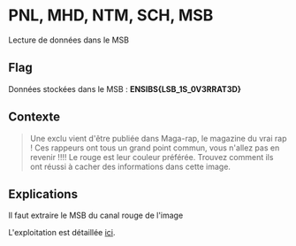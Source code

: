# PNL, MHD, NTM, SCH, MSB

Lecture de données dans le MSB

## Flag

Données stockées dans le MSB : __ENSIBS{LSB_1S_0V3RRAT3D}__

## Contexte
> Une exclu vient d'être publiée dans Maga-rap, le magazine du vrai rap !
Ces rappeurs ont tous un grand point commun, vous n'allez pas en revenir !!!! 
Le rouge est leur couleur préférée. Trouvez comment ils ont réussi à cacher des informations dans cette image.

## Explications

Il faut extraire le MSB du canal rouge de l'image

L'exploitation est détaillée [ici](writeup.md).

